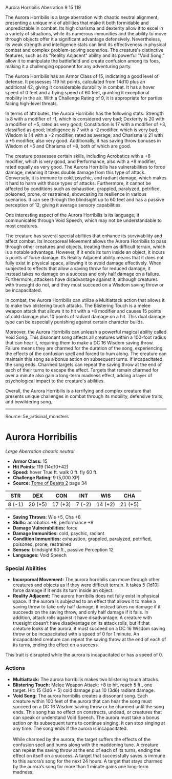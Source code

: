 <MonsterName/>Aurora Horribilis</MonsterName>
<CreatureType/>Aberration</CreatureType>
<CR/>9</CR>
<AC/>15</AC>
<HP/>119</HP>
<summary>The Aurora Horribilis is a large aberration with chaotic neutral alignment, presenting a unique mix of abilities that make it both formidable and unpredictable in combat. Its high charisma and dexterity allow it to excel in a variety of situations, while its numerous immunities and the ability to move through objects offer it a significant advantage defensively. Nevertheless, its weak strength and intelligence stats can limit its effectiveness in physical combat and complex problem-solving scenarios. The creature's distinctive features, such as its "Reality Adjacent" ability and its powerful "Void Song," allow it to manipulate the battlefield and create confusion among its foes, making it a challenging opponent for any adventuring party.</summary>

<detail>

The Aurora Horribilis has an Armor Class of 15, indicating a good level of defense. It possesses 119 hit points, calculated from 14d10 plus an additional 42, giving it considerable durability in combat. It has a hover speed of 0 feet and a flying speed of 60 feet, granting it exceptional mobility in the air. With a Challenge Rating of 9, it is appropriate for parties facing high-level threats. 

In terms of attributes, the Aurora Horribilis has the following stats: Strength is 8 with a modifier of -1, which is considered very bad; Dexterity is 20 with a modifier of +5, rated as very good; Constitution is 17 with a modifier of +3, classified as good; Intelligence is 7 with a -2 modifier, which is very bad; Wisdom is 14 with a +2 modifier, rated as average; and Charisma is 21 with a +5 modifier, also very good. Additionally, it has saving throw bonuses in Wisdom of +5 and Charisma of +8, both of which are good.

The creature possesses certain skills, including Acrobatics with a +8 modifier, which is very good, and Performance, also with a +8 modifier, rated equally as very good. The Aurora Horribilis has vulnerabilities to force damage, meaning it takes double damage from this type of attack. Conversely, it is immune to cold, psychic, and radiant damage, which makes it hard to harm with those types of attacks. Furthermore, it cannot be affected by conditions such as exhaustion, grappled, paralyzed, petrified, poisoned, prone, or restrained, showcasing its resilience in various scenarios. It can see through the blindsight up to 60 feet and has a passive perception of 12, giving it average sensory capabilities.

One interesting aspect of the Aurora Horribilis is its language; it communicates through Void Speech, which may not be understandable to most creatures.

The creature has several special abilities that enhance its survivability and affect combat. Its Incorporeal Movement allows the Aurora Horribilis to pass through other creatures and objects, treating them as difficult terrain, which is a notable advantage. However, if it ends its turn inside an object, it incurs 5 points of force damage. Its Reality Adjacent ability means that it does not fully exist in physical space, allowing it to avoid damage effectively. When subjected to effects that allow a saving throw for reduced damage, it instead takes no damage on a success and only half damage on a failure. Furthermore, attackers have disadvantage against it, although creatures with truesight do not, and they must succeed on a Wisdom saving throw or be incapacitated.

In combat, the Aurora Horribilis can utilize a Multiattack action that allows it to make two blistering touch attacks. The Blistering Touch is a melee weapon attack that allows it to hit with a +8 modifier and causes 15 points of cold damage plus 10 points of radiant damage on a hit. This dual damage type can be especially punishing against certain character builds.

Moreover, the Aurora Horribilis can unleash a powerful magical ability called Void Song. This dissonant song affects all creatures within a 100-foot radius that can hear it, requiring them to make a DC 16 Wisdom saving throw. Failure means they are charmed for the duration of the song, experiencing the effects of the confusion spell and forced to hum along. The creature can maintain this song as a bonus action on subsequent turns. If incapacitated, the song ends. Charmed targets can repeat the saving throw at the end of each of their turns to escape the effect. Targets that remain charmed for over a minute also gain a long-term madness effect, adding a layer of psychological impact to the creature's abilities.

Overall, the Aurora Horribilis is a terrifying and complex creature that presents unique challenges in combat through its mobility, defensive traits, and bewildering song.</detail>



---

Source: 5e_artisinal_monsters

# Aurora Horribilis

*Large* *Aberration* *chaotic neutral*

- **Armor Class:** 15
- **Hit Points:** 119 (14d10+42)
- **Speed:** hover True ft. walk 0 ft. fly 60 ft.
- **Challenge Rating:** 9 (5,000 XP)
- **Source:** [Tome of Beasts 2](https://koboldpress.com/kpstore/product/tome-of-beasts-2-for-5th-edition) page 34

| STR | DEX | CON | INT | WIS | CHA |
| --- | --- | --- | --- | --- | --- |
| 8 (-1) | 20 (+5) | 17 (+3) | 7 (-2) | 14 (+2) | 21 (+5) |

- **Saving Throws**: Wis +5, Cha +8
- **Skills:** acrobatics +8, performance +8
- **Damage Vulnerabilities:** force
- **Damage Immunities:** cold, psychic, radiant
- **Condition Immunities:** exhaustion, grappled, paralyzed, petrified, poisoned, prone, restrained
- **Senses:** blindsight 60 ft., passive Perception 12
- **Languages:** Void Speech

### Special Abilities

- **Incorporeal Movement:** The aurora horribilis can move through other creatures and objects as if they were difficult terrain. It takes 5 (1d10) force damage if it ends its turn inside an object.
- **Reality Adjacent:** The aurora horribilis does not fully exist in physical space. If the aurora is subjected to an effect that allows it to make a saving throw to take only half damage, it instead takes no damage if it succeeds on the saving throw, and only half damage if it fails. In addition, attack rolls against it have disadvantage. A creature with truesight doesn’t have disadvantage on its attack rolls, but if that creature looks at the aurora, it must succeed on a DC 16 Wisdom saving throw or be incapacitated with a speed of 0 for 1 minute. An incapacitated creature can repeat the saving throw at the end of each of its turns, ending the effect on a success.

This trait is disrupted while the aurora is incapacitated or has a speed of 0.

### Actions

- **Multiattack:** The aurora horribilis makes two blistering touch attacks.
- **Blistering Touch:** Melee Weapon Attack: +8 to hit, reach 5 ft., one target. Hit: 15 (3d6 + 5) cold damage plus 10 (3d6) radiant damage.
- **Void Song:** The aurora horribilis creates a dissonant song. Each creature within 100 feet of the aurora that can hear the song must succeed on a DC 16 Wisdom saving throw or be charmed until the song ends. This song has no effect on constructs, undead, or creatures that can speak or understand Void Speech. The aurora must take a bonus action on its subsequent turns to continue singing. It can stop singing at any time. The song ends if the aurora is incapacitated.<br><br>While charmed by the aurora, the target suffers the effects of the confusion spell and hums along with the maddening tune. A creature can repeat the saving throw at the end of each of its turns, ending the effect on itself on a success. A target that successfully saves is immune to this aurora’s song for the next 24 hours. A target that stays charmed by the aurora’s song for more than 1 minute gains one long-term madness.




